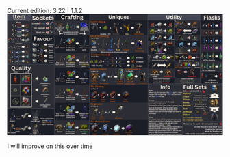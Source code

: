 Current edition: 3.22 | 1.1.2
![Vendor Recipe Cheat Sheet](Vendor%20Recipe%20Cheatsheet.png)

I will improve on this over time
